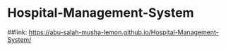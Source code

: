 ﻿# Hospital-Management-System

 ##link: https://abu-salah-musha-lemon.github.io/Hospital-Management-System/
